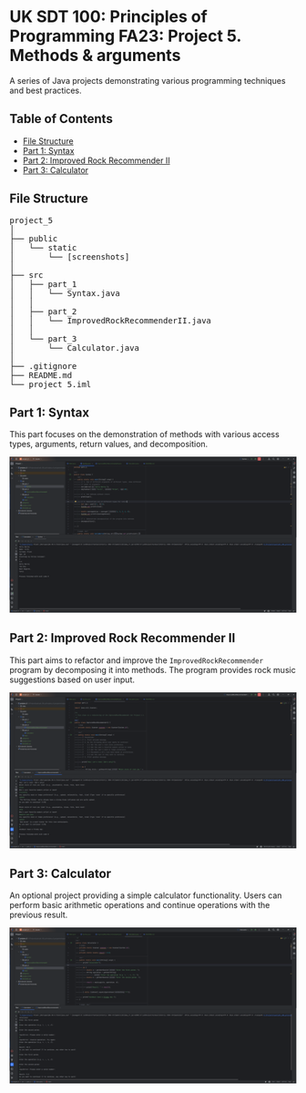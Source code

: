 # UK SDT 100: Principles of Programming FA23: Project 5. Methods & arguments

A series of Java projects demonstrating various programming techniques and best practices.

## Table of Contents

- [File Structure](#file-structure)
- [Part 1: Syntax](#part-1-syntax)
- [Part 2: Improved Rock Recommender II](#part-2-improved-rock-recommender-ii)
- [Part 3: Calculator](#part-3-calculator)

## File Structure

<pre>
project_5
│
├── public
│   └── static
│       └── [screenshots]
│
├── src
│   ├── part_1
│   │   └── Syntax.java
│   │
│   ├── part_2
│   │   └── ImprovedRockRecommenderII.java
│   │
│   └── part_3
│       └── Calculator.java
│
├── .gitignore
├── README.md
└── project_5.iml
</pre>


## Part 1: Syntax

This part focuses on the demonstration of methods with various access types, arguments, return values, and decomposition.

![Part 1 Screenshot](public/static/project_5_part_1_1.png)

## Part 2: Improved Rock Recommender II

This part aims to refactor and improve the `ImprovedRockRecommender` program by decomposing it into methods. The program provides rock music suggestions based on user input.

![Part 2 Screenshot](public/static/project_5_part_2_1.png)

## Part 3: Calculator

An optional project providing a simple calculator functionality. Users can perform basic arithmetic operations and continue operations with the previous result.

![Part 3 Screenshot](public/static/project_5_part_3_1.png)
